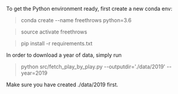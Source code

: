 To get the Python environment ready, first create a new conda env:

> conda create --name freethrows python=3.6

> source activate freethrows

> pip install -r requirements.txt

In order to download a year of data, simply run

> python src/fetch_play_by_play.py --outputdir='./data/2019' --year=2019

Make sure you have created ./data/2019 first.
